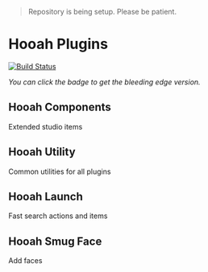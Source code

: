 > Repository is being setup. Please be patient.

# Hooah Plugins 

[![Build Status](https://dev.azure.com/hooh-hooah/hooh-hooah/_apis/build/status/HooahPlugins.HooahPlugins)](https://dev.azure.com/hooh-hooah/hooh-hooah/_build/latest?definitionId=2)

*You can click the badge to get the bleeding edge version.*

## Hooah Components 

Extended studio items

## Hooah Utility

Common utilities for all plugins

## Hooah Launch

Fast search actions and items

## Hooah Smug Face

Add faces
